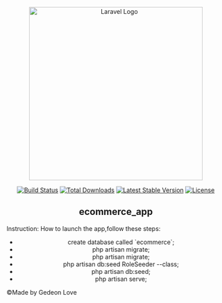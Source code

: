 <p align="center"><a href="https://laravel.com" target="_blank"><img src="https://raw.githubusercontent.com/laravel/art/master/logo-lockup/5%20SVG/2%20CMYK/1%20Full%20Color/laravel-logolockup-cmyk-red.svg" width="400" alt="Laravel Logo"></a></p>

<p align="center">
<a href="https://github.com/laravel/framework/actions"><img src="https://github.com/laravel/framework/workflows/tests/badge.svg" alt="Build Status"></a>
<a href="https://packagist.org/packages/laravel/framework"><img src="https://img.shields.io/packagist/dt/laravel/framework" alt="Total Downloads"></a>
<a href="https://packagist.org/packages/laravel/framework"><img src="https://img.shields.io/packagist/v/laravel/framework" alt="Latest Stable Version"></a>
<a href="https://packagist.org/packages/laravel/framework"><img src="https://img.shields.io/packagist/l/laravel/framework" alt="License"></a>
</p>
<h2>ecommerce_app</h2> 
<p>Instruction: How to launch the app,follow these steps:</p>
<ul>
    <li>create database called `ecommerce`;</li>
    <li>php artisan migrate;</li>
    <li>php artisan migrate;</li>
    <li>php artisan db:seed RoleSeeder --class;</li>
    <li>php artisan db:seed;</li>
    <li>php artisan serve;</li>
</ul>

<footer> &copy;Made by Gedeon Love</footer>
<style>
    ul li {
         text-align:center;        
        }
    h2 {
        text-align:center;
        }
</style>


